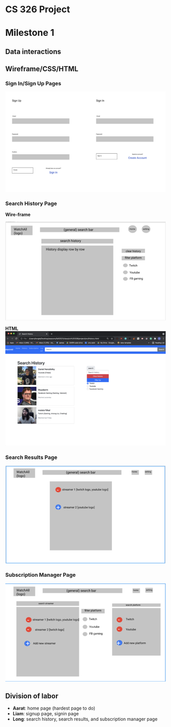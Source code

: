 # CS 326 Project
# Milestone 1

## Data interactions

## Wireframe/CSS/HTML

### Sign In/Sign Up Pages
![Sign In, Sign Up](/docs/images/SignInSignUpLayout.png "Basic sign in/sign up page")

### Search History Page

**Wire-frame**

![search_hist](/docs/images/historyPage.png)

**HTML**
![search_hist_html](/docs/images/hist_html.png)


### Search Results Page

![search_results](/docs/images/searchResultPage.png)

### Subscription Manager Page

![subscription_manager](/docs/images/subscriptionPage.png)

## Division of labor

- **Aarat**: home page (hardest page to do)
- **Liam**: signup page, signin page
- **Long**: search history, search results, and subscription manager page

